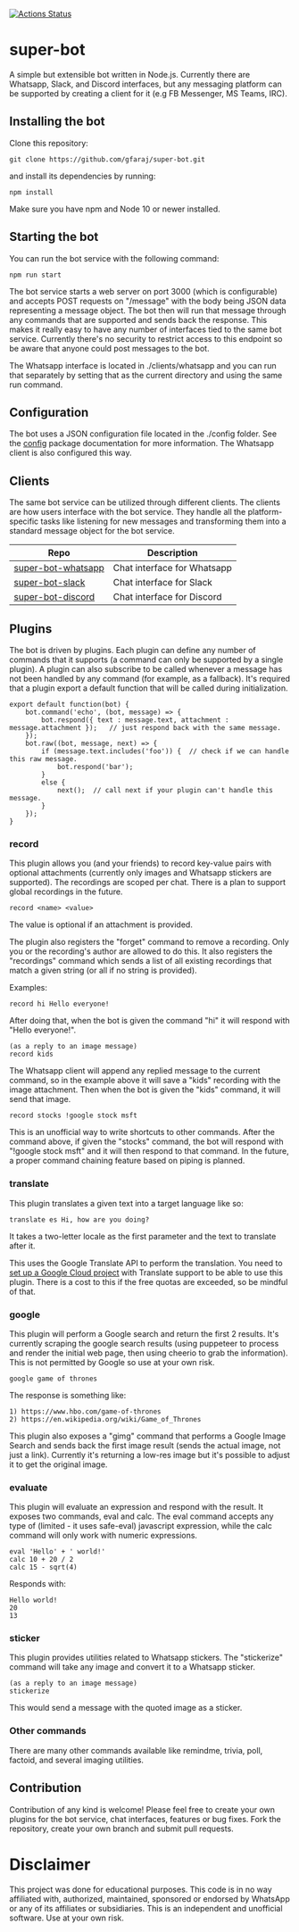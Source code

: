 [![Actions Status](https://github.com/gfaraj/super-bot/workflows/Node%20CI/badge.svg)](https://github.com/gfaraj/super-bot/actions)


# super-bot
A simple but extensible bot written in Node.js. Currently there are Whatsapp, Slack, and Discord interfaces, but any messaging platform can be supported by creating a client for it (e.g FB Messenger, MS Teams, IRC).

## Installing the bot

Clone this repository:

```
git clone https://github.com/gfaraj/super-bot.git
```

and install its dependencies by running:

```
npm install
```

Make sure you have npm and Node 10 or newer installed.

## Starting the bot

You can run the bot service with the following command:

```
npm run start
```

The bot service starts a web server on port 3000 (which is configurable) and accepts POST requests on "/message" with the body being JSON data representing a message object. The bot then will run that message through any commands that are supported and sends back the response. This makes it really easy to have any number of interfaces tied to the same bot service. Currently there's no security to restrict access to this endpoint so be aware that anyone could post messages to the bot.

The Whatsapp interface is located in ./clients/whatsapp and you can run that separately by setting that as the current directory and using the same run command.

## Configuration

The bot uses a JSON configuration file located in the ./config folder. See the [config](https://docs.npmjs.com/cli/config) package documentation for more information. The Whatsapp client is also configured this way.

## Clients

The same bot service can be utilized through different clients. The clients are how users interface with the bot service. They handle all the platform-specific tasks like listening for new messages and transforming them into a standard message object for the bot service.

| Repo | Description
|--- |---
| [super-bot-whatsapp](https://github.com/gfaraj/super-bot-whatsapp) | Chat interface for Whatsapp
| [super-bot-slack](https://github.com/gfaraj/super-bot-slack) | Chat interface for Slack
| [super-bot-discord](https://github.com/gfaraj/super-bot-slack) | Chat interface for Discord

## Plugins

The bot is driven by plugins. Each plugin can define any number of commands that it supports (a command can only be supported by a single plugin). A plugin can also subscribe to be called whenever a message has not been handled by any command (for example, as a fallback). It's required that a plugin export a default function that will be called during initialization.

```
export default function(bot) {
    bot.command('echo', (bot, message) => {
        bot.respond({ text : message.text, attachment : message.attachment });   // just respond back with the same message.
    });
    bot.raw((bot, message, next) => {
        if (message.text.includes('foo')) {  // check if we can handle this raw message.
            bot.respond('bar');
        }
        else {
            next();  // call next if your plugin can't handle this message.
        }
    });
}
```

### record

This plugin allows you (and your friends) to record key-value pairs with optional attachments (currently only images and Whatsapp stickers are supported). The recordings are scoped per chat. There is a plan to support global recordings in the future.

```
record <name> <value>
```

The value is optional if an attachment is provided.

The plugin also registers the "forget" command to remove a recording. Only you or the recording's author are allowed to do this. It also registers the "recordings" command which sends a list of all existing recordings that match a given string (or all if no string is provided).

Examples:
```
record hi Hello everyone!
```
After doing that, when the bot is given the command "hi" it will respond with "Hello everyone!".
```
(as a reply to an image message)
record kids
```
The Whatsapp client will append any replied message to the current command, so in the example above it will save a "kids" recording with the image attachment. Then when the bot is given the "kids" command, it will send that image.

```
record stocks !google stock msft
```
This is an unofficial way to write shortcuts to other commands. After the command above, if given the "stocks" command, the bot will respond with "!google stock msft" and it will then respond to that command. In the future, a proper command chaining feature based on piping is planned.

### translate

This plugin translates a given text into a target language like so:

```
translate es Hi, how are you doing?
```
It takes a two-letter locale as the first parameter and the text to translate after it.

This uses the Google Translate API to perform the translation. You need to [set up a Google Cloud project](https://cloud.google.com/translate/docs/quickstart-client-libraries#client-libraries-usage-nodejs) with Translate support to be able to use this plugin. There is a cost to this if the free quotas are exceeded, so be mindful of that.

### google

This plugin will perform a Google search and return the first 2 results. It's currently scraping the google search results (using puppeteer to process and render the initial web page, then using cheerio to grab the information). This is not permitted by Google so use at your own risk. 
```
google game of thrones
```
The response is something like:
```
1) https://www.hbo.com/game-of-thrones
2) https://en.wikipedia.org/wiki/Game_of_Thrones
```

This plugin also exposes a "gimg" command that performs a Google Image Search and sends back the first image result (sends the actual image, not just a link). Currently it's returning a low-res image but it's possible to adjust it to get the original image.

### evaluate

This plugin will evaluate an expression and respond with the result. It exposes two commands, eval and calc. The eval command accepts any type of (limited - it uses safe-eval) javascript expression, while the calc command will only work with numeric expressions.

```
eval 'Hello' + ' world!'
calc 10 + 20 / 2
calc 15 - sqrt(4)
```
Responds with:
```
Hello world!
20
13
```

### sticker

This plugin provides utilities related to Whatsapp stickers. The "stickerize" command will take any image and convert it to a Whatsapp sticker.

```
(as a reply to an image message)
stickerize
```
This would send a message with the quoted image as a sticker.

### Other commands

There are many other commands available like remindme, trivia, poll, factoid, and several imaging utilities.

## Contribution

Contribution of any kind is welcome! Please feel free to create your own plugins for the bot service, chat interfaces, features or bug fixes. Fork the repository, create your own branch and submit pull requests.

# Disclaimer

This project was done for educational purposes. This code is in no way affiliated with, authorized, maintained, sponsored or endorsed by WhatsApp or any of its affiliates or subsidiaries. This is an independent and unofficial software. Use at your own risk.
